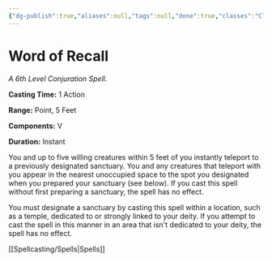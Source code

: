 ```yaml
---
{"dg-publish":true,"aliases":null,"tags":null,"done":true,"classes":"Cleric,","spellLevel":6,"school":"Conjuration","source":"PHB","permalink":"/spells/word-of-recall/","dgHomeLink":false,"dgPassFrontmatter":true}
---
```


# Word of Recall
*A 6th Level Conjuration Spell.*

**Casting Time:** 1 Action

**Range:** Point, 5 Feet

**Components:** V 

**Duration:** Instant

You and up to five willing creatures within 5 feet of you instantly teleport to a previously designated sanctuary. You and any creatures that teleport with you appear in the nearest unoccupied space to the spot you designated when you prepared your sanctuary (see below). If you cast this spell without first preparing a sanctuary, the spell has no effect.



You must designate a sanctuary by casting this spell within a location, such as a temple, dedicated to or strongly linked to your deity. If you attempt to cast the spell in this manner in an area that isn't dedicated to your deity, the spell has no effect.

[[Spellcasting/Spells|Spells]]